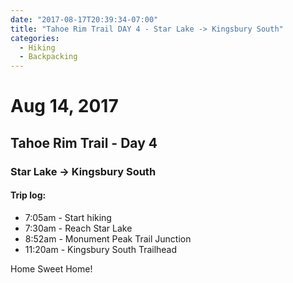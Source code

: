 ```yaml
---
date: "2017-08-17T20:39:34-07:00"
title: "Tahoe Rim Trail DAY 4 - Star Lake -> Kingsbury South"
categories:
  - Hiking
  - Backpacking
---
```

# Aug 14, 2017
## Tahoe Rim Trail - Day 4
### Star Lake -> Kingsbury South

#### Trip log:

* 7:05am - Start hiking
* 7:30am - Reach Star Lake
* 8:52am - Monument Peak Trail Junction
* 11:20am - Kingsbury South Trailhead

Home Sweet Home!
